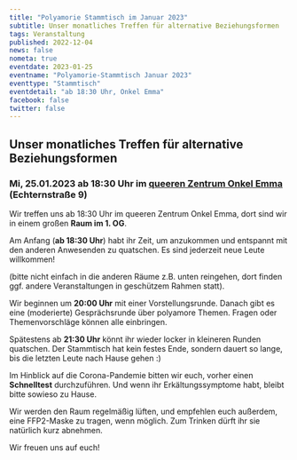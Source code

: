 ```yaml
---
title: "Polyamorie Stammtisch im Januar 2023"
subtitle: Unser monatliches Treffen für alternative Beziehungsformen
tags: Veranstaltung
published: 2022-12-04
news: false
nometa: true
eventdate: 2023-01-25
eventname: "Polyamorie-Stammtisch Januar 2023"
eventtype: "Stammtisch"
eventdetail: "ab 18:30 Uhr, Onkel Emma"
facebook: false
twitter: false
---
```


## Unser monatliches Treffen für alternative Beziehungsformen

### Mi, 25.01.2023 ab 18:30 Uhr im [queeren Zentrum Onkel Emma](https://onkel-emma.org/) (Echternstraße 9)

Wir treffen uns ab 18:30 Uhr im queeren Zentrum Onkel Emma, dort sind wir in einem großen **Raum im 1. OG**.

Am Anfang (**ab 18:30 Uhr**) habt ihr Zeit, um anzukommen und entspannt mit den anderen Anwesenden zu quatschen. Es sind jederzeit neue Leute willkommen!

(bitte nicht einfach in die anderen Räume z.B. unten reingehen, dort finden ggf. andere Veranstaltungen in geschützem Rahmen statt).

Wir beginnen um **20:00 Uhr** mit einer Vorstellungsrunde. Danach gibt es eine (moderierte) Gesprächsrunde über polyamore Themen. Fragen oder Themenvorschläge können alle einbringen. 

Spätestens ab **21:30 Uhr** könnt ihr wieder locker in kleineren Runden quatschen. Der Stammtisch hat kein festes Ende, sondern dauert so lange, bis die letzten Leute nach Hause gehen :)

Im Hinblick auf die Corona-Pandemie bitten wir euch, vorher einen **Schnelltest** durchzuführen. Und wenn ihr Erkältungssymptome habt, bleibt bitte sowieso zu Hause.

Wir werden den Raum regelmäßig lüften, und empfehlen euch außerdem, eine FFP2-Maske zu tragen, wenn möglich. Zum Trinken dürft ihr sie natürlich kurz abnehmen.

Wir freuen uns auf euch!